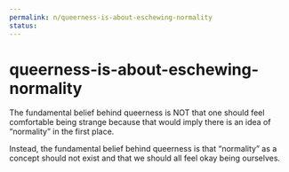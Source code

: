 ```yaml
---
permalink: n/queerness-is-about-eschewing-normality
status: 
---
```

# queerness-is-about-eschewing-normality

The fundamental belief behind queerness is NOT that one should feel comfortable being strange because that would imply there is an idea of “normality” in the first place.

Instead, the fundamental belief behind queerness is that “normality” as a concept should not exist and that we should all feel okay being ourselves.
